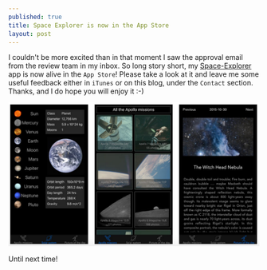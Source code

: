 ```yaml
---
published: true
title: Space Explorer is now in the App Store
layout: post
---
```

I couldn't be more excited than in that moment I saw the approval email from the review team in my inbox. So long story short, my [Space-Explorer](https://itunes.apple.com/us/app/space-explorer/id1053165651) app is now alive in the `App Store`! Please take a look at it and leave me some useful feedback either in `iTunes` or on this blog, under the `Contact` section. Thanks, and I do hope you will enjoy it :-)

![Space-Explorer](https://github.com/mhorga/mhorga.github.io/blob/master/images/app.png?raw=true "Space-Explorer")

Until next time!